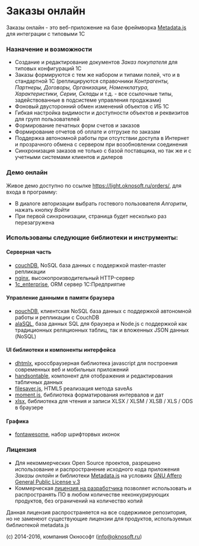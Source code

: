 # Заказы онлайн
Заказы онлайн - это веб-приложение на базе фреймворка [Metadata.js](http://www.oknosoft.ru/metadata/) для интеграции с типовыми 1С

### Назначение и возможности
- Создание и редактирование документов _Заказ покупателя_ для типовых конфигураций 1С
- Заказы формируются с тем же набором и типами полей, что и в стандартной 1С (реплицируются справочники _Контрагенты, Партнеры, Договоры, Организации, Номенклатура, Характеристики, Серии, Склады_ и т.д. - все ссылочные типы, задействованные в подсистеме управления продажами)
- Фоновый двусторонний обмен изменений объектов с ИБ 1С
- Гибкая настройка видимости и доступности объектов и реквизитов для групп пользователей
- Формирование печатных форм счетов и заказов
- Формирование отчетов об оплате и отгрузке по заказам
- Поддержка автономной работы при отсутствии доступа в Интернет и прозрачного обмена с сервером при возобновлении соединения
- Синхронизация заказов не только с базой поставщика, но так же и с учетными системами клиентов и дилеров

### Демо онлайн
Живое демо доступно по ссылке https://light.oknosoft.ru/orders/, для входа в программу:

- В диалоге авторизации выбрать гостевого пользователя _Алгоритм_, нажать кнопку _Войти_
- При первой синхронизации, страница будет несколько раз перезагружена

### Использованы следующие библиотеки и инструменты:
#### Серверная часть
- [couchDB](http://couchdb.apache.org/), NoSQL база данных с поддержкой master-master репликации
- [nginx](http://nginx.org/ru/), высокопроизводительный HTTP-сервер
- [1c_enterprise](http://1c-dn.com/1c_enterprise/), ORM сервер 1С:Предприятие

#### Управление данными в памяти браузера
- [pouchDB](https://pouchdb.com/), клиентская NoSQL база данных с поддержкой автономной работы и репликации с CouchDB
- [alaSQL](https://github.com/agershun/alasql), база данных SQL для браузера и Node.js с поддержкой как традиционных реляционных таблиц, так и вложенных JSON данных (NoSQL)

#### UI библиотеки и компоненты интерфейса
- [dhtmlx](http://dhtmlx.com/), кроссбраузерная библиотека javascript для построения современных веб и мобильных приложений
- [handsontable](https://handsontable.com/), компонент для отображения и редактирования табличных данных
- [filesaver.js](https://github.com/eligrey/FileSaver.js), HTML5 реализация метода saveAs
- [moment.js](http://momentjs.com/), библиотека форматирования интервалов и дат
- [xlsx](https://github.com/SheetJS/js-xlsx), библиотека для чтения и записи XLSX / XLSM / XLSB / XLS / ODS в браузере

#### Графика
- [fontawesome](https://fortawesome.github.io/Font-Awesome/), набор шрифторвых иконок

### Лицензия
- Для некоммерческих Open Source проектов, разрешено использование и распространение исходного кода приложения _Заказы онлайн_ и библиотеки [Metadata.js](http://www.oknosoft.ru/metadata/) на условиях [GNU Affero General Public License v.3](http://www.gnu.org/licenses/agpl.html)
- Коммерческая [лицензия на разработчика](http://www.oknosoft.ru/programmi-oknosoft/metadata.html) позволяет использовать и распространять ПО в любом количестве неконкурирующих продуктов, без ограничений на количество копий

Данная лицензия распространяется на все содержимое репозитория, но не заменеют существующие лицензии для продуктов, используемых библиотекой metadata.js

(c) 2014-2016, компания Окнософт (info@oknosoft.ru)

